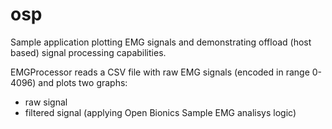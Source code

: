 # osp

Sample application plotting EMG signals and demonstrating offload (host based) signal processing capabilities.

EMGProcessor reads a CSV file with raw EMG signals (encoded in range 0-4096) and plots two graphs:
* raw signal
* filtered signal (applying Open Bionics Sample EMG analisys logic)
